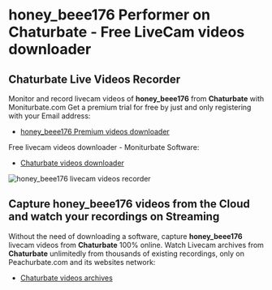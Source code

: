 # honey_beee176 Performer on Chaturbate - Free LiveCam videos downloader

## Chaturbate Live Videos Recorder

Monitor and record livecam videos of **honey_beee176** from **Chaturbate** with Moniturbate.com
Get a premium trial for free by just and only registering with your Email address:
* [honey_beee176 Premium videos downloader](https://moniturbate.com/request-demo-licence-key.html)

Free livecam videos downloader - Moniturbate Software:
* [Chaturbate videos downloader](https://moniturbate.com/moniturbate-download-software.html)

![honey_beee176 livecam videos recorder](https://peachurnet.com/templates/moniturbate-software.png)


## Capture honey_beee176 videos from the Cloud and watch your recordings on Streaming

Without the need of downloading a software, capture **honey_beee176** livecam videos from **Chaturbate** 100% online.
Watch Livecam archives from **Chaturbate** unlimitedly from thousands of existing recordings, only on Peachurbate.com and its websites network:
* [Chaturbate videos archives](https://peachurnet.com/)